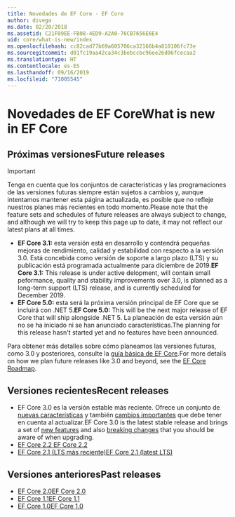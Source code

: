 ```yaml
---
title: Novedades de EF Core - EF Core
author: divega
ms.date: 02/20/2018
ms.assetid: C21F89EE-FB08-4ED9-A2A0-76CB7656E6E4
uid: core/what-is-new/index
ms.openlocfilehash: cc82cad77b69a605706ca32166b4a810106fc73e
ms.sourcegitcommit: d01fc19aa42ca34c3bebccbc96ee26d06fcecaa2
ms.translationtype: HT
ms.contentlocale: es-ES
ms.lasthandoff: 09/16/2019
ms.locfileid: "71005545"
---
```

# <a name="what-is-new-in-ef-core"></a><span data-ttu-id="7d5d6-102">Novedades de EF Core</span><span class="sxs-lookup"><span data-stu-id="7d5d6-102">What is new in EF Core</span></span>

## <a name="future-releases"></a><span data-ttu-id="7d5d6-103">Próximas versiones</span><span class="sxs-lookup"><span data-stu-id="7d5d6-103">Future releases</span></span>
> [!IMPORTANT]
> <span data-ttu-id="7d5d6-104">Tenga en cuenta que los conjuntos de características y las programaciones de las versiones futuras siempre están sujetos a cambios y, aunque intentamos mantener esta página actualizada, es posible que no refleje nuestros planes más recientes en todo momento.</span><span class="sxs-lookup"><span data-stu-id="7d5d6-104">Please note that the feature sets and schedules of future releases are always subject to change, and although we will try to keep this page up to date, it may not reflect our latest plans at all times.</span></span>

- <span data-ttu-id="7d5d6-105">**EF Core 3.1:** esta versión está en desarrollo y contendrá pequeñas mejoras de rendimiento, calidad y estabilidad con respecto a la versión 3.0. Está concebida como versión de soporte a largo plazo (LTS) y su publicación está programada actualmente para diciembre de 2019.</span><span class="sxs-lookup"><span data-stu-id="7d5d6-105">**EF Core 3.1:** This release is under active delopment, will contain small peformance, quality and stability improvements over 3.0, is planned as a long-term support (LTS) release, and is currently scheduled for December 2019.</span></span>
- <span data-ttu-id="7d5d6-106">**EF Core 5.0:** esta será la próxima versión principal de EF Core que se incluirá con .NET 5.</span><span class="sxs-lookup"><span data-stu-id="7d5d6-106">**EF Core 5.0:** This will be the next major release of EF Core that will ship alongside .NET 5.</span></span> <span data-ttu-id="7d5d6-107">La planeación de esta versión aún no se ha iniciado ni se han anunciado características.</span><span class="sxs-lookup"><span data-stu-id="7d5d6-107">The planning for this release hasn't started yet and no features have been announced.</span></span>  

<span data-ttu-id="7d5d6-108">Para obtener más detalles sobre cómo planeamos las versiones futuras, como 3.0 y posteriores, consulte la [guía básica de EF Core](xref:core/what-is-new/roadmap).</span><span class="sxs-lookup"><span data-stu-id="7d5d6-108">For more details on how we plan future releases like 3.0 and beyond, see the [EF Core Roadmap](xref:core/what-is-new/roadmap).</span></span>

## <a name="recent-releases"></a><span data-ttu-id="7d5d6-109">Versiones recientes</span><span class="sxs-lookup"><span data-stu-id="7d5d6-109">Recent releases</span></span>

- <span data-ttu-id="7d5d6-110">EF Core 3.0 es la versión estable más reciente. Ofrece un conjunto de [nuevas características](xref:core/what-is-new/ef-core-3.0/features) y también [cambios importantes](xref:core/what-is-new/ef-core-3.0/breaking-changes) que debe tener en cuenta al actualizar.</span><span class="sxs-lookup"><span data-stu-id="7d5d6-110">EF Core 3.0 is the latest stable release and brings a set of [new features](xref:core/what-is-new/ef-core-3.0/features) and also [breaking changes](xref:core/what-is-new/ef-core-3.0/breaking-changes) that you should be aware of when upgrading.</span></span>
- [<span data-ttu-id="7d5d6-111">EF Core 2.2 </span><span class="sxs-lookup"><span data-stu-id="7d5d6-111">EF Core 2.2 </span></span>](xref:core/what-is-new/ef-core-2.2)
- [<span data-ttu-id="7d5d6-112">EF Core 2.1 (LTS más reciente)</span><span class="sxs-lookup"><span data-stu-id="7d5d6-112">EF Core 2.1 (latest LTS)</span></span>](xref:core/what-is-new/ef-core-2.1)

## <a name="past-releases"></a><span data-ttu-id="7d5d6-113">Versiones anteriores</span><span class="sxs-lookup"><span data-stu-id="7d5d6-113">Past releases</span></span>

- [<span data-ttu-id="7d5d6-114">EF Core 2.0</span><span class="sxs-lookup"><span data-stu-id="7d5d6-114">EF Core 2.0</span></span>](xref:core/what-is-new/ef-core-2.0)
- [<span data-ttu-id="7d5d6-115">EF Core 1.1</span><span class="sxs-lookup"><span data-stu-id="7d5d6-115">EF Core 1.1</span></span>](xref:core/what-is-new/ef-core-1.1)
- [<span data-ttu-id="7d5d6-116">EF Core 1.0</span><span class="sxs-lookup"><span data-stu-id="7d5d6-116">EF Core 1.0</span></span>](xref:core/what-is-new/ef-core-1.0)
